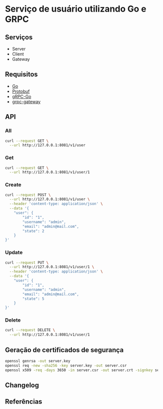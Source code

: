 # Serviço de usuário utilizando Go e GRPC

## Serviços

* Server
* Client
* Gateway

## Requisitos

* [Go](https://golang.org/dl/)
* [Protobuf](https://github.com/protocolbuffers/protobuf)
* [gRPC-Go](https://github.com/grpc/grpc-go)
* [grpc-gateway](https://github.com/grpc-ecosystem/grpc-gateway)

## API

### All
```bash
curl --request GET \
  --url http://127.0.0.1:8081/v1/user
```

### Get
```bash
curl --request GET \
  --url http://127.0.0.1:8081/v1/user/1
```

### Create
```bash
curl --request POST \
  --url http://127.0.0.1:8081/v1/user \
  --header 'content-type: application/json' \
  --data '{
	"user": {
		"id": "1",
		"username": "admin",
		"email": "admin@mail.com",
		"state": 2
	}
}'
```

### Update
```bash
curl --request PUT \
  --url http://127.0.0.1:8081/v1/user/1 \
  --header 'content-type: application/json' \
  --data '{
	"user": {
		"id": "1",
		"username": "admin",
		"email": "admin@mail.com",
		"state": 5
	}
}'
```

### Delete
```bash
curl --request DELETE \
  --url http://127.0.0.1:8081/v1/user/1
```

## Geração de certificados de segurança

```bash
openssl genrsa -out server.key
openssl req -new -sha256 -key server.key -out server.csr
openssl x509 -req -days 3650 -in server.csr -out server.crt -signkey server.key
```

## Changelog

## Referências
